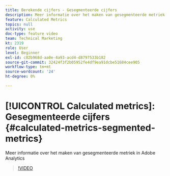```yaml
---
title: Berekende cijfers - Gesegmenteerde cijfers
description: Meer informatie over het maken van gesegmenteerde metriek in Adobe Analytics
feature: Calculated Metrics
topics: null
activity: use
doc-type: feature video
team: Technical Marketing
kt: 2319
role: User
level: Beginner
exl-id: c02b968d-aa0e-4a93-acd4-d8797533b182
source-git-commit: 32424f3f2b05952fe4df9ea91dcbe51684cee905
workflow-type: tm+mt
source-wordcount: '24'
ht-degree: 0%

---
```


# [!UICONTROL Calculated metrics]: Gesegmenteerde cijfers {#calculated-metrics-segmented-metrics}

Meer informatie over het maken van gesegmenteerde metriek in Adobe Analytics

>[!VIDEO](https://video.tv.adobe.com/v/25409/?quality=12)
